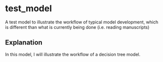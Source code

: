 # test_model
A test model to illustrate the workflow of typical model development, which is
different than what is currently being done (i.e. reading manuscripts)

## Explanation
In this model, I will illustrate the workflow of a decision tree model. 
